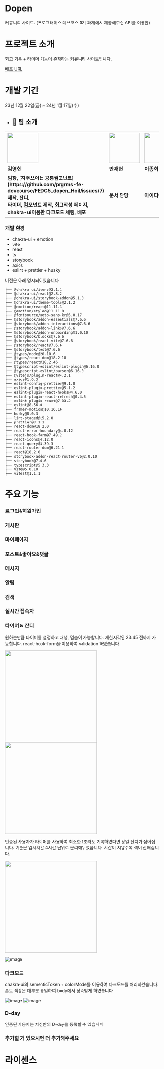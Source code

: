 # Dopen
커뮤니티 사이트. (프로그래머스 데브코스 5기 과제에서 제공해주신 API를 이용한)

# 프로젝트 소개
회고 기록 + 타이머 기능이 존재하는 커뮤니티 사이트입니다.

[배포 URL](https://fedc-5-dopen-hoil.vercel.app/)

# 개발 기간
23년 12월 22일(금) ~ 24년 1월 17일(수)

- ## 👬 팀 소개 <!-- 각자 개발하신 파트 + 맡으신 직무 적어주시면 됩니다 -->

<table>
  <tr>
		<td>
        <a href="https://github.com/loevray">
            <img src="https://avatars.githubusercontent.com/u/87127340?v=4" width="100px" />
        </a>
    </td>
    <td>
        <a href="https://github.com/JaeHyunGround">
            <img src="https://avatars.githubusercontent.com/u/97944429?v=4" width="100px" />
        </a>
    </td>
    <td>
        <a href="https://github.com/whdgur5717">
            <img src="https://avatars.githubusercontent.com/u/120625398?v=4" width="100px" />
        </a>
    </td>
    <td>
        <a href="https://github.com/SeungHyune">
            <img src="https://avatars.githubusercontent.com/u/114329713?v=4" width="100px" />
        </a>
    </td>

  </tr>
  <tr>
    <td><b>김영현</b></td>
    <td><b>안재현</b></td>
    <td><b>이종혁</b></td>
    <td><b>조승현</b></td>
  </tr>
  <tr>
    <td><b>팀장, [자주쓰이는 공통컴포넌트](https://github.com/prgrms-fe-devcourse/FEDC5_dopen_Hoil/issues/7) 제작, 잔디,<br> 타이머, 컴포넌트 제작, 회고작성 페이지,<br> chakra-ui이용한 다크모드 세팅, 배포</b></td>
    <td><b>문서 담당</b></td>
    <td><b>아이디어, 발표</b></td>
    <td><b>디자인</b></td>
  </tr>
</table>


### 개발 환경

- chakra-ui + emotion
- vite
- react
- ts
- storybook
- axios
- eslint + prettier + husky

버전은 아래 명시되어있습니다
```
├── @chakra-ui/icons@2.1.1
├── @chakra-ui/react@2.8.2
├── @chakra-ui/storybook-addon@5.1.0
├── @chakra-ui/theme-tools@2.1.2
├── @emotion/react@11.11.3
├── @emotion/styled@11.11.0
├── @fontsource/noto-sans-kr@5.0.17
├── @storybook/addon-essentials@7.6.6
├── @storybook/addon-interactions@7.6.6
├── @storybook/addon-links@7.6.6
├── @storybook/addon-onboarding@1.0.10
├── @storybook/blocks@7.6.6
├── @storybook/react-vite@7.6.6
├── @storybook/react@7.6.6
├── @storybook/test@7.6.6
├── @types/node@20.10.6
├── @types/react-dom@18.2.18
├── @types/react@18.2.46
├── @typescript-eslint/eslint-plugin@6.16.0
├── @typescript-eslint/parser@6.16.0
├── @vitejs/plugin-react@4.2.1
├── axios@1.6.3
├── eslint-config-prettier@9.1.0
├── eslint-plugin-prettier@5.1.2
├── eslint-plugin-react-hooks@4.6.0
├── eslint-plugin-react-refresh@0.4.5
├── eslint-plugin-react@7.33.2
├── eslint@8.56.0
├── framer-motion@10.16.16
├── husky@8.0.3
├── lint-staged@15.2.0
├── prettier@3.1.1
├── react-dom@18.2.0
├── react-error-boundary@4.0.12
├── react-hook-form@7.49.2
├── react-icons@4.12.0
├── react-query@3.39.3
├── react-router-dom@6.21.1
├── react@18.2.0
├── storybook-addon-react-router-v6@2.0.10
├── storybook@7.6.6
├── typescript@5.3.3
├── vite@5.0.10
├── vitest@1.1.1
```

# 주요 기능 <!-- 기능에 대한 설명을 적어주세요 --> <!-- 이미지가 너무 크면 <img src="" width="300px"/> 태그 가져다가 쓰시면 됩니다-->
### 로그인&회원가입
### 게시판
### 마이페이지
### 포스트&좋아요&댓글
### 메시지
### 알림
### 검색
### 실시간 접속자
### 타이머 & 잔디
원하는만큼 타이머를 설정하고 재생, 멈춤이 가능합니다. 제한시각인 23:45 전까지 가능합니다.
react-hook-form을 이용하여 validation 하였습니다

<img src="https://github.com/prgrms-fe-devcourse/FEDC5_dopen_Hoil/assets/87127340/9190df5f-d242-4fcd-9e5f-afaac2c89433" width="300px"/> <img src="https://github.com/prgrms-fe-devcourse/FEDC5_dopen_Hoil/assets/87127340/bda197e5-fc17-4e1d-a535-86dd309ea940" width="300px"/>

인증된 사용자가 타이머를 사용하여 최소한 1초라도 기록하였다면 당일 잔디가 심어집니다. 기준은 임시지만 4시간 단위로 분리해두었습니다. 
시간이 지날수록 색이 진해집니다.

<img src="https://github.com/prgrms-fe-devcourse/FEDC5_dopen_Hoil/assets/87127340/1cce5eb7-0b9e-45bf-ba4b-2358a7807379" width="300px"/>

![image](https://github.com/prgrms-fe-devcourse/FEDC5_dopen_Hoil/assets/87127340/99d1ec1e-4d87-497c-bd19-f5d604fc9437)

### 다크모드

chakra-ui의 sementicToken + colorMode를 이용하여 다크모드를 처리하였습니다.
폰트 색상은 대부분 통일하여 body에서 상속받게 하였습니다 

![image](https://github.com/prgrms-fe-devcourse/FEDC5_dopen_Hoil/assets/87127340/aaef4053-052c-4f17-86d6-7a6550dc6c35) ![image](https://github.com/prgrms-fe-devcourse/FEDC5_dopen_Hoil/assets/87127340/48a6b1bc-0622-40ef-a2c9-8296ff981e60)


### D-day

인증된 사용자는 자신만의 D-day를 등록할 수 있습니다

### 추가할 거 있으시면 더 추가해주세요

# 라이센스

